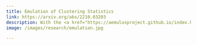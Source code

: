 ```yaml
---
title: Emulation of Clustering Statistics
link: https://arxiv.org/abs/2210.03203
description: With the <a href="https://aemulusproject.github.io/index.html">Aemulus collaboration</a>, I aim to tap into the cosmological constraining power at small scales. We use Gaussian process <em>emulators</em> to model galaxy clustering statistics. I investigated emulating beyond-standard statistics to further constrain the growth of structure (spoiler, we get more precise constraints!) Check out our <a href="https://arxiv.org/abs/2210.03203">paper</a>.
image: /images/research/emulation.jpg

---
```

